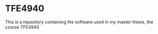 # TFE4940
This is a repository containing the software used in my master thesis, the course TFE4940
